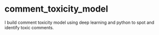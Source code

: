 # comment_toxicity_model
I build comment toxicity model using deep learning and python to spot and identify toxic comments.
